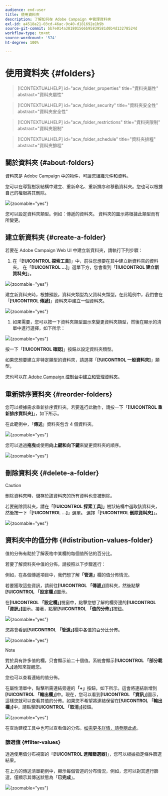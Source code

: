 ```yaml
---
audience: end-user
title: 使用資料夾
description: 了解如何在 Adobe Campaign 中管理資料夾
exl-id: a4518a21-03cd-46ac-9c40-d181692e1b9b
source-git-commit: bb7e014a381801566b95839581d0b4d13278524d
workflow-type: tm+mt
source-wordcount: '574'
ht-degree: 100%

---
```


# 使用資料夾 {#folders}

>[!CONTEXTUALHELP]
>id="acw_folder_properties"
>title="資料夾屬性"
>abstract="資料夾屬性"

>[!CONTEXTUALHELP]
>id="acw_folder_security"
>title="資料夾安全性"
>abstract="資料夾安全性"

>[!CONTEXTUALHELP]
>id="acw_folder_restrictions"
>title="資料夾限制"
>abstract="資料夾限制"

>[!CONTEXTUALHELP]
>id="acw_folder_schedule"
>title="資料夾排程"
>abstract="資料夾排程"

## 關於資料夾 {#about-folders}

資料夾是 Adobe Campaign 中的物件，可讓您組織元件和資料。

您可以在導覽樹狀結構中建立、重新命名、重新排序和移動資料夾。您也可以根據自己的權限將其刪除。

![](assets/folders.png){zoomable="yes"}

您可以設定資料夾類型。例如：傳遞的資料夾。
資料夾的圖示將根據此類型而有所變更。

## 建立新資料夾 {#create-a-folder}

若要在 Adobe Campaign Web UI 中建立新資料夾，請執行下列步驟：

1. 在「**[!UICONTROL 探索工具]**」中，前往您想要在其中建立新資料夾的資料夾。
在「**[!UICONTROL ...]**」選單下方，您會看到「**[!UICONTROL 建立新資料夾]**」。

![](assets/folder_create.png){zoomable="yes"}

建立新資料夾時，根據預設，資料夾類型為父資料夾類型。在此範例中，我們會在「**[!UICONTROL 傳遞]**」資料夾中建立一個資料夾。

![](assets/folder_new.png){zoomable="yes"}

1. 如果需要，您可以按一下資料夾類型圖示來變更資料夾類型，然後在顯示的清單中進行選擇，如下所示：

![](assets/folder_type.png){zoomable="yes"}

按一下「**[!UICONTROL 確認]**」按鈕以設定資料夾類型。

如果您想要建立非特定類型的資料夾，請選擇「**[!UICONTROL 一般資料夾]**」類型。

您也可以[在 Adobe Campaign 控制台中建立和管理資料夾](https://experienceleague.adobe.com/zh-hant/docs/campaign/campaign-v8/config/configuration/folders-and-views)。


## 重新排序資料夾 {#reorder-folders}

您可以根據需求重新排序資料夾。若要進行此動作，請按一下「**[!UICONTROL 重新排序資料夾]**」，如下所示。

在此範例中，「**傳送**」資料夾包含 4 個資料夾。

![](assets/folder-reorder.png){zoomable="yes"}

您可以透過&#x200B;**拖曳**&#x200B;或使用&#x200B;**向上鍵和向下鍵**&#x200B;來變更資料夾的順序。

![](assets/folder-draganddrop.png){zoomable="yes"}


## 刪除資料夾 {#delete-a-folder}

>[!CAUTION]
>
>刪除資料夾時，儲存於該資料夾的所有資料也會被刪除。

若要刪除資料夾，請在「**[!UICONTROL 探索工具]**」樹狀結構中選取該資料夾，然後按一下「**[!UICONTROL ...]**」選單。
選擇「**[!UICONTROL 刪除資料夾]**」。

![](assets/folder_delete.png){zoomable="yes"}

## 資料夾中的值分佈 {#distribution-values-folder}

值的分佈有助於了解表格中某欄的每個值所佔的百分比。

若要了解資料夾中值的分佈，請按照以下步驟進行：

例如，在各個傳遞項目中，我們想了解&#x200B;**「管道」**&#x200B;欄的值分佈情況。

若要獲取這些資訊，請前往&#x200B;**[!UICONTROL 「傳遞」]**&#x200B;資料夾，然後點擊&#x200B;**[!UICONTROL 「設定欄」]**&#x200B;圖示。

在&#x200B;**[!UICONTROL 「設定欄」]**&#x200B;視窗中，點擊您想了解的欄旁邊的&#x200B;**[!UICONTROL 「資訊」]**&#x200B;圖示。接著，點擊&#x200B;**[!UICONTROL 「值的分佈」]**&#x200B;按鈕。

![](assets/values_deliveries.png){zoomable="yes"}

您將會看到&#x200B;**[!UICONTROL 「管道」]**&#x200B;欄中各值的百分比分佈。

![](assets/values_percentage.png){zoomable="yes"}

>[!NOTE]
>
> 對於具有許多值的欄，只會顯示前二十個值。系統會顯示&#x200B;**[!UICONTROL 「部分載入」]**&#x200B;通知來提醒您。

您也可以查看連結的值分佈。

在屬性清單中，點擊所需連結旁邊的&#x200B;**「+」**&#x200B;按鈕，如下所示。這會將連結新增到&#x200B;**[!UICONTROL 「輸出欄」]**&#x200B;中。現在，您可以看到&#x200B;**[!UICONTROL 「資訊」]**&#x200B;圖示，這樣您就可以查看其值的分佈。如果您不希望將連結保留在&#x200B;**[!UICONTROL 「輸出欄」]**&#x200B;中，請點擊&#x200B;**[!UICONTROL 「取消」]**&#x200B;按鈕。

![](assets/values_link.png){zoomable="yes"}

在查詢建模工具中也可以查看值的分佈。[如需更多詳情，請參閱此處](../query/build-query.md#distribution-of-values-in-a-query)。

### 篩選值 {#filter-values}

透過使用值分布視窗的「**[!UICONTROL 進階篩選器]**」，您可以根據指定條件篩選結果。

在上方的傳送清單範例中，顯示每個管道的分布情況，例如，您可以對其進行篩選，僅顯示其傳送狀態為「**已完成**」。

![](assets/values_filter.png){zoomable="yes"}
